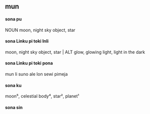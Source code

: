 ## mun

#### sona pu

NOUN moon, night sky object, star

#### sona Linku pi toki Inli

moon, night sky object, star | ALT glow, glowing light, light in the dark

#### sona Linku pi toki pona

mun li suno ale lon sewi pimeja

#### sona ku

moon⁵, celestial body⁴, star², planet¹

#### sona sin

